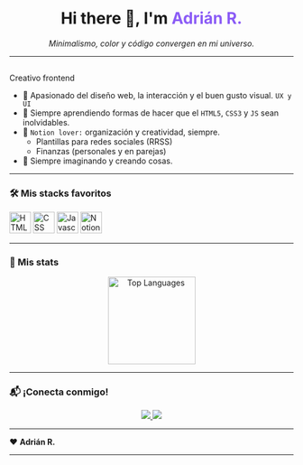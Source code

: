 <!-- <p align="center">
  <img src="https://capsule-render.vercel.app/api?type=waving&color=0:06b6d4,100:f43f5e&height=150&section=header&text=Adri%C3%A1n%20R.&fontSize=48&fontAlignY=38" alt="Adrián R. header" />
</p> -->

<h1 align="center">Hi there 👋, I'm <span style="color:#8b5cf6;">Adrián R.</span></h1>

<p align="center">
  <em>Minimalismo, color y código convergen en mi universo.</em>
</p>

---

## 

Creativo frontend 

- 🚀 Apasionado del diseño web, la interacción y el buen gusto visual. `UX y UI`
- 🌱 Siempre aprendiendo formas de hacer que el `HTML5`, `CSS3` y `JS` sean inolvidables.
- 🧠 `Notion lover:` organización y creatividad, siempre.
  - Plantillas para redes sociales (RRSS)
  - Finanzas (personales y en parejas)
- 🎨 Siempre imaginando y creando cosas.

---

### 🛠️ Mis stacks favoritos

<p>
  <img width="38" alt="HTML" src="https://cdn.jsdelivr.net/gh/devicons/devicon/icons/html5/html5-original.svg"/>
  <img width="38" alt="CSS" src="https://cdn.jsdelivr.net/gh/devicons/devicon/icons/css3/css3-original.svg"/>
  <img width="38" alt="Javascript" src="https://cdn.jsdelivr.net/gh/devicons/devicon/icons/javascript/javascript-original.svg"/>
  <img width="38" alt="Notion" src="https://cdn.jsdelivr.net/gh/devicons/devicon@latest/icons/notion/notion-original.svg"/>
</p>

---

### 🧬 Mis stats

<p align="center">
  <!-- <img src="https://github-readme-stats.vercel.app/api?username=AdrianRodU&count_private=true&show_icons=true&theme=github_dark" alt="GitHub stats" height="155"/>-->
  <img src="https://github-readme-stats.vercel.app/api/top-langs/?username=AdrianRodU&layout=compact&theme=github_dark" alt="Top Languages" height="155"/>
</p>

---

### 📬️ ¡Conecta conmigo!

<p align="center">
  <a href="https://www.instagram.com/adrianrodu/" target="_blank">
    <img src="https://img.shields.io/badge/Instagram-F43F5E?style=for-the-badge&logo=instagram&logoColor=fff" />
  </a>
  <a href="mailto:lhollowmanl@gmail.com">
    <img src="https://img.shields.io/badge/Gmail-8b5cf6?style=for-the-badge&logo=gmail&logoColor=fff" />
  </a>
</p>

---

❤️ **Adrián R.**

---
